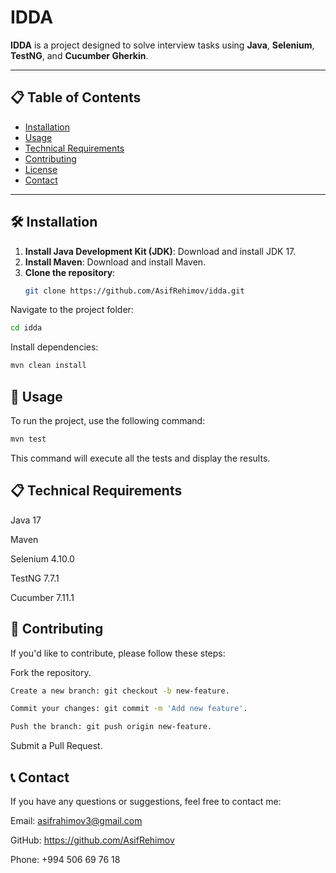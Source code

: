 # IDDA


**IDDA** is a project designed to solve interview tasks using **Java**, **Selenium**, **TestNG**, and **Cucumber Gherkin**.

---

## 📋 Table of Contents

- [Installation](#-installation)
- [Usage](#-usage)
- [Technical Requirements](#-technical-requirements)
- [Contributing](#-contributing)
- [License](#-license)
- [Contact](#-contact)

---

## 🛠️ Installation

1. **Install Java Development Kit (JDK)**: Download and install JDK 17.
2. **Install Maven**: Download and install Maven.
3. **Clone the repository**:
   ```bash
   git clone https://github.com/AsifRehimov/idda.git
Navigate to the project folder:
```bash
cd idda
```

Install dependencies:

```bash
mvn clean install
```
## 🚀 Usage
To run the project, use the following command:
```bash
mvn test
```
This command will execute all the tests and display the results.

## 📋 Technical Requirements
Java 17

Maven

Selenium 4.10.0

TestNG 7.7.1

Cucumber 7.11.1

## 🤝 Contributing
If you'd like to contribute, please follow these steps:

Fork the repository.
```bash
Create a new branch: git checkout -b new-feature.

Commit your changes: git commit -m 'Add new feature'.

Push the branch: git push origin new-feature.
```
Submit a Pull Request.


## 📞 Contact
If you have any questions or suggestions, feel free to contact me:

Email: asifrahimov3@gmail.com

GitHub: https://github.com/AsifRehimov

Phone: +994 506 69 76 18

